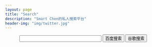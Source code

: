 ```yaml
---
layout: page
title: "Search"
description: "Smart Chen的私人搜索平台"
header-img: "img/twitter.jpg"
---
```


<script language="javascript">
function baidu()
{
	if(document.search.text.value=="")
	{
		alert("你貌似什么都没有输入···");
	}else{
		var baidu_search = "https://www.baidu.com/s?ie=utf-8&f=8&rsv_bp=0&rsv_idx=1&tn=baidu&wd="+document.search.text.value;
	window.open(baidu_search);
	}
}
function google()
{
	if(document.search.text.value=="")
	{
		alert("你貌似什么都没有输入···");
	}else{
		var google_search = "https://www.google.com/search?q="+document.search.text.value+"&ie=utf-8&oe=utf-8"
	window.open(google_search);
	}
}
</script>

<form name="search" align="center">
<input name="text" type="text" size="30">
<input name="button1" type="button" id="button1" value="百度搜索" onclick="baidu()">
<input name="button2" type="button" id="button2" value="谷歌搜索" onclick="google()">
</form>
